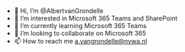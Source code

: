 - 👋 Hi, I’m @AlbertvanGrondelle
- 👀 I’m interested in Microsoft 365 Teams and SharePoint
- 🌱 I’m currently learning Microsoft 365 Teams
- 💞️ I’m looking to collaborate on Microsoft 365
- 📫 How to reach me a.vangrondelle@nvwa.nl

<!---
AlbertvanGrondelle/AlbertvanGrondelle is a ✨ special ✨ repository because its `README.md` (this file) appears on your GitHub profile.
You can click the Preview link to take a look at your changes.
--->
